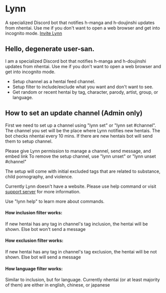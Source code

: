 

# Lynn
A specialized Discord bot that notifies h-manga and h-doujinshi updates from nhentai. Use me if you don't want to open a web browser and get into incognito mode. [Invite Lynn](https://discord.com/api/oauth2/authorize?client_id=462920710424231936&permissions=3501248&scope=bot)


## Hello, degenerate user-san.
I am a specialized Discord bot that notifies h-manga and h-doujinshi updates from nhentai. Use me if you don't want to open a web browser and get into incognito mode.

- Setup channel as a hentai feed channel.
- Setup filter to include/exclude what you want and don't want to see.
- Get random or recent hentai by tag, character, parody, artist, group, or language.


## How to set an update channel (Admin only)
First we need to set up a channel using "lynn set" or "lynn set #channel". The channel you set will be the place where Lynn notifies new hentais. The bot checks nhentai every 10 mins. If there are new hentais bot will send them to setup channel.

Please give Lynn permission to manage a channel, send message, and embed link
To remove the setup channel, use "lynn unset" or "lynn unset #channel"

The setup will come with initial excluded tags that are related to substance, child pornography, and violence.

Currently Lynn doesn't have a website. Please use help command or visit [support server](https://discord.gg/aaqvqbeMCm) for more information.


Use "lynn help" to learn more about commands.


#### How inclusion filter works:
If new hentai has any tag in channel's tag inclusion, the hentai will be shown.
Else bot won't send a message


#### How exclusion filter works:
If new hentai has any tag in channel's tag exclusion, the hentai will be not shown.
Else bot will  send a message


#### How language filter works:
Similar to inclusion, but for language. Currently nhentai (or at least majority of them) are either in english, chinese, or japanese
